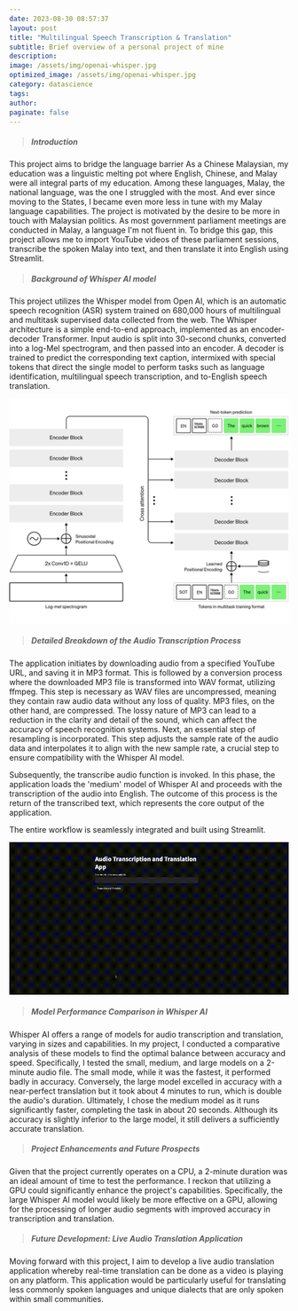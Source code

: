 ```yaml
---
date: 2023-08-30 08:57:37
layout: post
title: "Multilingual Speech Transcription & Translation"
subtitle: Brief overview of a personal project of mine
description: 
image: /assets/img/openai-whisper.jpg
optimized_image: /assets/img/openai-whisper.jpg
category: datascience
tags:
author:
paginate: false
---
```



> ##### Introduction

This project aims to bridge the language barrier 
As a Chinese Malaysian, my education was a linguistic melting pot where English, Chinese, and Malay were all integral parts of my education. Among these languages, Malay, the national language, was the one I struggled with the most. And ever since moving to the States, I became even more less in tune with my Malay language capabilities. The project is motivated by the desire to be more in touch with Malaysian politics. As most government parliament meetings are conducted in Malay, a language I'm not fluent in. 
To bridge this gap, this project allows me to import YouTube videos of these parliament sessions, transcribe the spoken Malay into text, and then translate it into English using Streamlit. 



> ##### Background of Whisper AI model

This project utilizes the Whisper model from Open AI, which is an automatic speech recognition (ASR) system trained on 680,000 hours of multilingual and multitask supervised data collected from the web. The Whisper architecture is a simple end-to-end approach, implemented as an encoder-decoder Transformer. Input audio is split into 30-second chunks, converted into a log-Mel spectrogram, and then passed into an encoder. A decoder is trained to predict the corresponding text caption, intermixed with special tokens that direct the single model to perform tasks such as language identification, multilingual speech transcription, and to-English speech translation. 

![Whisper](/assets/img/whisper.jpg "Whisper")


> ##### Detailed Breakdown of the Audio Transcription Process

The application initiates by downloading audio from a specified YouTube URL, and saving it in MP3 format. This is followed by a conversion process where the downloaded MP3 file is transformed into WAV format, utilizing ffmpeg. This step is necessary as WAV files are uncompressed, meaning they contain raw audio data without any loss of quality. MP3 files, on the other hand, are compressed. The lossy nature of MP3 can lead to a reduction in the clarity and detail of the sound, which can affect the accuracy of speech recognition systems. Next, an essential step of resampling is incorporated. This step adjusts the sample rate of the audio data and interpolates it to align with the new sample rate, a crucial step to ensure compatibility with the Whisper AI model.

Subsequently, the transcribe audio function is invoked. In this phase, the application loads the 'medium' model of Whisper AI and proceeds with the transcription of the audio into English. The outcome of this process is the return of the transcribed text, which represents the core output of the application.

The entire workflow is seamlessly integrated and built using Streamlit. 

![gif](/assets/img/ips-82DEA1B7-D4EF-4E37-8B7E-C5CBF00A56B7.gif "gif")
 

> ##### Model Performance Comparison in Whisper AI

Whisper AI offers a range of models for audio transcription and translation, varying in sizes and capabilities. In my project, I conducted a comparative analysis of these models to find the optimal balance between accuracy and speed. Specifically, I tested the small, medium, and large models on a 2-minute audio file. The small mode, while it was the fastest, it performed badly in accuracy. Conversely, the large model excelled in accuracy with a near-perfect translation but it took about 4 minutes to run, which is double the audio's duration. Ultimately, I chose the medium model as it runs significantly faster, completing the task in about 20 seconds. Although its accuracy is slightly inferior to the large model, it still delivers a sufficiently accurate translation. 


> ##### Project Enhancements and Future Prospects

Given that the project currently operates on a CPU, a 2-minute duration was an ideal amount of time to test the performance. I reckon that utilizing a GPU could significantly enhance the project's capabilities. Specifically, the large Whisper AI model would likely be more effective on a GPU, allowing for the processing of longer audio segments with improved accuracy in transcription and translation. 


> ##### Future Development: Live Audio Translation Application

Moving forward with this project, I aim to develop a live audio translation application whereby real-time translation can be done as a video is playing on any platform. This application would be particularly useful for translating less commonly spoken languages and unique dialects that are only spoken within small communities. 





